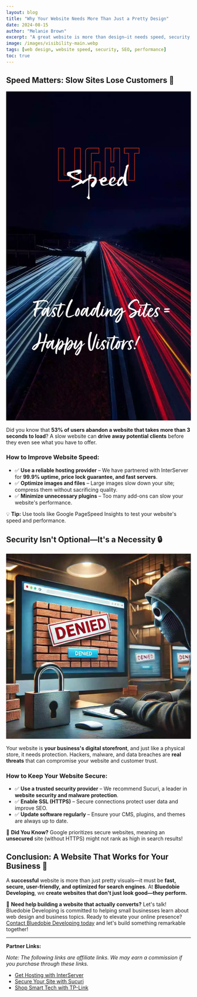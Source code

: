 ```yaml
---
layout: blog
title: "Why Your Website Needs More Than Just a Pretty Design"
date: 2024-08-15
author: "Melanie Brown"
excerpt: "A great website is more than design—it needs speed, security, and SEO. Learn how to optimize yours today!"
image: /images/visibility-main.webp
tags: [web design, website speed, security, SEO, performance]
toc: true
---
```


## Speed Matters: Slow Sites Lose Customers 🚀

![High speed concept](/images/light-speed.webp)

Did you know that **53% of users abandon a website that takes more than 3 seconds to load**? A slow website can **drive away potential clients** before they even see what you have to offer.

### How to Improve Website Speed:

- ✅ **Use a reliable hosting provider** – We have partnered with InterServer for **99.9% uptime, price lock guarantee, and fast servers**.
- ✅ **Optimize images and files** – Large images slow down your site; compress them without sacrificing quality.
- ✅ **Minimize unnecessary plugins** – Too many add-ons can slow your website's performance.

💡 **Tip:** Use tools like Google PageSpeed Insights to test your website's speed and performance.

## Security Isn't Optional—It's a Necessity 🔒

![Hacker denied](/images/hacker-denied.webp)

Your website is **your business's digital storefront**, and just like a physical store, it needs protection. Hackers, malware, and data breaches are **real threats** that can compromise your website and customer trust.

### How to Keep Your Website Secure:

- ✅ **Use a trusted security provider** – We recommend Sucuri, a leader in **website security and malware protection**.
- ✅ **Enable SSL (HTTPS)** – Secure connections protect user data and improve SEO.
- ✅ **Update software regularly** – Ensure your CMS, plugins, and themes are always up to date.

🚨 **Did You Know?** Google prioritizes secure websites, meaning an **unsecured** site (without HTTPS) might not rank as high in search results!

## Conclusion: A Website That Works for Your Business 🎯

A **successful** website is more than just pretty visuals—it must be **fast, secure, user-friendly, and optimized for search engines**. At **Bluedobie Developing**, we **create websites that don't just look good—they perform.**

🚀 **Need help building a website that actually converts?** Let's talk! Bluedobie Developing is committed to helping small businesses learn about web design and business topics. Ready to elevate your online presence? [Contact Bluedobie Developing today](/contact.html) and let's build something remarkable together!

---

**Partner Links:**

*Note: The following links are affiliate links. We may earn a commission if you purchase through these links.*

- [Get Hosting with InterServer](https://www.tkqlhce.com/click-101342345-15733719)
- [Secure Your Site with Sucuri](https://www.tkqlhce.com/click-101342345-15735343)
- [Shop Smart Tech with TP-Link](https://www.tkqlhce.com/click-101342345-15736930)
